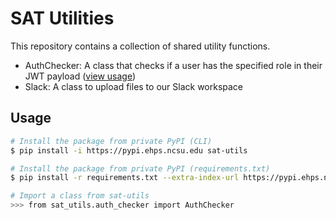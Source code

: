 # SAT Utilities

This repository contains a collection of shared utility functions.

- AuthChecker: A class that checks if a user has the specified role in their JWT payload
([view usage](https://github.ncsu.edu/SAT/csgold-proxy/blob/059191b16890db2679c93e19883cad4a482741ca/app.py#L36))
- Slack: A class to upload files to our Slack workspace

## Usage

```bash
# Install the package from private PyPI (CLI)
$ pip install -i https://pypi.ehps.ncsu.edu sat-utils

# Install the package from private PyPI (requirements.txt)
$ pip install -r requirements.txt --extra-index-url https://pypi.ehps.ncsu.edu
```

```bash
# Import a class from sat-utils
>>> from sat_utils.auth_checker import AuthChecker
```